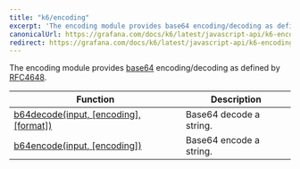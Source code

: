 ```yaml
---
title: "k6/encoding"
excerpt: 'The encoding module provides base64 encoding/decoding as defined by RFC4648.'
canonicalUrl: https://grafana.com/docs/k6/latest/javascript-api/k6-encoding/
redirect: https://grafana.com/docs/k6/latest/javascript-api/k6-encoding/
---
```

The encoding module provides [base64](https://en.wikipedia.org/wiki/Base64)
encoding/decoding as defined by [RFC4648](https://tools.ietf.org/html/rfc4648).

| Function | Description |
| -------- | ----------- |
| [b64decode(input, [encoding], [format])](/javascript-api/k6-encoding/b64decode/) | Base64 decode a string. |
| [b64encode(input, [encoding])](/javascript-api/k6-encoding/b64encode/)  | 	Base64 encode a string. |
